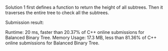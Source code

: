 Solution 1 first defines a function to return the height of all subtrees. Then it traverses the entire tree to check all the subtrees.

Submission result:

Runtime: 20 ms, faster than 20.37% of C++ online submissions for Balanced Binary Tree.
Memory Usage: 17.3 MB, less than 81.36% of C++ online submissions for Balanced Binary Tree.
